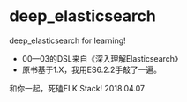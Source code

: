 # deep_elasticsearch
deep_elasticsearch for learning!

- 00—03的DSL来自《深入理解Elasticsearch》
- 原书基于1.X，我用ES6.2.2手敲了一遍。

和你一起，死磕ELK Stack!
2018.04.07
